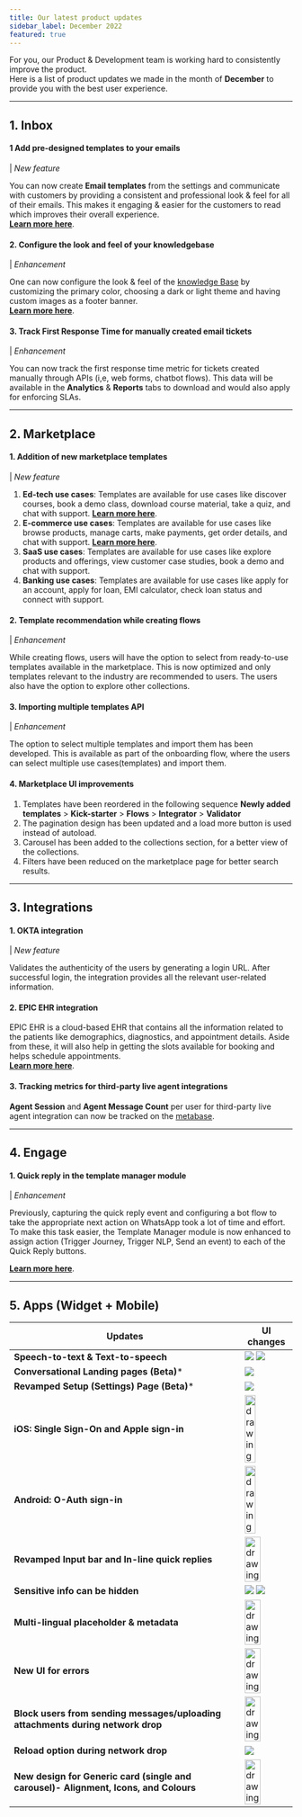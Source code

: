```yaml
---
title: Our latest product updates
sidebar_label: December 2022
featured: true
---
```


For you, our Product & Development team is working hard to consistently improve the product.  
Here is a list of product updates we made in the month of **December** to provide you with the best user experience. 

----



## 1. **Inbox**

#### 1 Add pre-designed templates to your emails

| *New feature* 

You can now create **Email templates** from the settings and communicate with customers by providing a consistent and professional look & feel for all of their emails. This makes it engaging & easier for the customers to read which improves their overall experience.   
[**Learn more here**](https://docs.yellow.ai/docs/platform_concepts/inbox/inbox-settings/productivitytools/emailtempalte).



#### 2. Configure the look and feel of your knowledgebase

| *Enhancement* 


One can now configure the look & feel of the [knowledge Base](https://docs.yellow.ai/docs/platform_concepts/inbox/knowledge-base/kboverview) by customizing the primary color, choosing a dark or light theme and having custom images as a footer banner.    
[**Learn more here**](https://docs.yellow.ai/docs/platform_concepts/inbox/inbox-settings/productivitytools/connecttosubdomain).


#### 3. Track First Response Time for manually created email tickets

| *Enhancement* 

You can now track the first response time metric for tickets created manually through APIs (i,e, web forms, chatbot flows). This data will be available in the **Analytics** & **Reports** tabs to download and would also apply for enforcing SLAs.

-------

## 2. **Marketplace**

#### 1. Addition of new marketplace templates 

| *New feature* 

1. **Ed-tech use cases**: Templates are available for use cases like discover courses, book a demo class, download course material, take a quiz, and chat with support. [**Learn more here**](https://docs.yellow.ai/docs/cookbooks/marketplace-templates/edtech-template).
2. **E-commerce use cases**: Templates are available for use cases like browse products, manage carts, make payments, get order details, and chat with support. [**Learn more here**](https://docs.yellow.ai/docs/cookbooks/marketplace-templates/ecommerce-template).
3. **SaaS use cases**: Templates are available for use cases like explore products and offerings, view customer case studies, book a demo and chat with support.
4. **Banking use cases**: Templates are available for use cases like apply for an account, apply for loan, EMI calculator, check loan status and connect with support.


#### 2. Template recommendation while creating flows

| *Enhancement* 


While creating flows, users will have the option to select from ready-to-use templates available in the marketplace. This is now optimized and only templates relevant to the industry are recommended to users. The users also have the option to explore other collections.

#### 3. Importing multiple templates API

| *Enhancement* 

The option to select multiple templates and import them has been developed. This is available as part of the onboarding flow, where the users can select multiple use cases(templates) and import them.

#### 4. Marketplace UI improvements

1. Templates have been reordered in the following sequence 
**Newly added templates** > **Kick-starter** > **Flows** > **Integrator** > **Validator**
2. The pagination design has been updated and a load more button is used instead of autoload.
3. Carousel has been added to the collections section, for a better view of the collections.
4. Filters have been reduced on the marketplace page for better search results.


------


## 3. **Integrations**

#### 1. OKTA integration

| *New feature* 

Validates the authenticity of the users by generating a login URL. After successful login, the integration provides all the relevant user-related information.

#### 2. EPIC EHR integration

EPIC EHR is a cloud-based EHR that contains all the information related to the patients like demographics, diagnostics, and appointment details. Aside from these, it will also help in getting the slots available for booking and helps schedule appointments.    
[**Learn more here**](https://docs.yellow.ai/docs/platform_concepts/appConfiguration/epic-fhir).


#### 3. Tracking metrics for third-party live agent integrations

**Agent Session** and **Agent Message Count** per user for third-party live agent integration can now be tracked on the [metabase](https://overview.yellowmessenger.com/metabase).

-----
## 4. **Engage**

#### 1. Quick reply in the template manager module 

| *Enhancement* 

Previously, capturing the quick reply event and configuring a bot flow to take the appropriate next action on WhatsApp took a lot of time and effort. To make this task easier, the Template Manager module is now enhanced to assign action (Trigger Journey, Trigger NLP, Send an event) to each of the Quick Reply buttons.

[**Learn more here**](https://docs.yellow.ai/docs/platform_concepts/engagement/outbound/templates/whatsapptemplate#12-add-quick-replies-in-whatsapp-template).

-------


## 5. **Apps (Widget + Mobile)**




| Updates | UI changes|
| -------- | -------- |
|**Speech-to-text & Text-to-speech**|![](https://i.imgur.com/5cnEmlf.png) ![](https://i.imgur.com/I2W43Bx.png)|
|**Conversational Landing pages (Beta)***|![](https://i.imgur.com/E8Eui7o.png)|
|**Revamped Setup (Settings) Page (Beta)***|![](https://i.imgur.com/dxBvNR4.png)|
|**iOS: Single Sign-On and Apple sign-in**|<img src="https://i.imgur.com/wJWwfa4.png"  alt="drawing" width="50%"/>|
|**Android: O-Auth sign-in**|<img src="https://i.imgur.com/SSM0kgA.png"  alt="drawing" width="50%"/>|
|**Revamped Input bar and In-line quick replies**|<img src="https://i.imgur.com/wq7mCAq.png"  alt="drawing" width="60%"/>|
|**Sensitive info can be hidden**|![](https://i.imgur.com/GSnufy4.png) ![](https://i.imgur.com/ryxrKl8.png)|
|**Multi-lingual placeholder & metadata**|<img src="https://i.imgur.com/AoNK1Bs.png"  alt="drawing" width="60%"/>|
|**New UI for errors**|<img src="https://i.imgur.com/bekS7Om.png"  alt="drawing" width="60%"/>|
|**Block users from sending messages/uploading attachments during network drop**|<img src="https://i.imgur.com/oe0zR0w.png"  alt="drawing" width="60%"/>|
|**Reload option during network drop**|![](https://i.imgur.com/eN0KSuE.png)|
|**New design for Generic card (single and carousel)- Alignment, Icons, and Colours**|<img src="https://i.imgur.com/5BjT5Wn.png"  alt="drawing" width="60%"/>|




